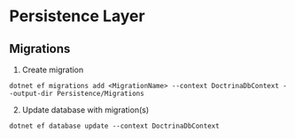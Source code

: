 ﻿# Persistence Layer

## Migrations

1. Create migration
```
dotnet ef migrations add <MigrationName> --context DoctrinaDbContext --output-dir Persistence/Migrations
```

2. Update database with migration(s)
```
dotnet ef database update --context DoctrinaDbContext
```
